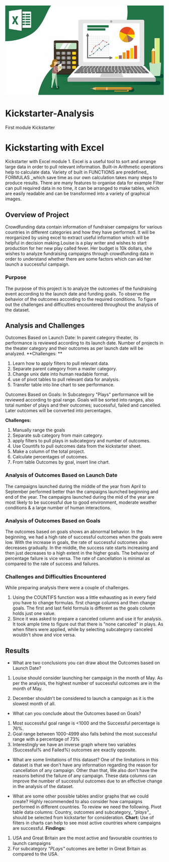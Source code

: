 ![github-small](https://github.com/MonaElahi/Kickstarter-Analysis/blob/8ecde83463804a847b9fd14715cd70c4513d6ea7/Ms%20Excel%20Solution%20by%20Yittbox.jpg)



# Kickstarter-Analysis
First module Kickstarter

# Kickstarting with Excel
Kickstarter with Excel module 1. Excel is a useful tool to sort and arrange large data in order to pull relevant information. Built-in Arithmetic operations help to calculate data. Variety of built in FUNCTIONS are predefined_ FORMULAS _which save time as our own calculation takes many steps to produce results. There are many features to organise data for example Filter can pull required data in no time,  it can be arranged to make tables, which are easily readable and can be transformed into a variety of graphical images.         


## Overview of Project
Crowdfunding data contain information of fundraiser campaigns for various countries in different categories and how they have performed. It will be reorganized by using excel to extract useful information which will be helpful in decision making.Louise is a play writer and wishes to start production for her new play called fever. Her budget is 10k dollars, she wishes to analyze fundraising campaigns through crowdfunding data in order to understand whether there are some factors which can aid her launch a successful campaign. 

### Purpose

The purpose of this project is to analyze the outcomes of the fundraising event according to the launch date and funding goals. To observe the behavior of the outcomes according to the required conditions. To figure out the challenges and difficulties encountered throughout the analysis of the dataset.

## Analysis and Challenges
Outcomes Based on Launch Date:
In parent category theater, its performance is reviewed according to its launch date. Number of projects in the theater category and their outcomes as per launch date will be analyzed.
**Challenges: **
1. Learn how to apply filters to pull relevant data. 
2. Separate parent category from a master category.
3. Change unix date into human readable format. 
4. use of pivot tables to pull relevant data for analysis.
5. Transfer table into line chart to see performance. 




Outcomes Based on Goals:
In Subcategory "Plays" performance will be reviewed according to goal range.
Goals will be sorted into ranges, also total number of plays and their outcomes; successful, failed and cancelled. Later outcomes will be converted into percentages.

**Challenges:**
1. Manually range the goals
2. Separate sub category from main category.
3. apply filters to pull plays in subcategory and number of outcomes.
4. Use Countifs to pull outcomes data from the kickstarter sheet. 
5. Make a column of the total project.  
6. Calculate percentages of outcomes.
7. From table Outcomes by goal, insert line chart. 


### Analysis of Outcomes Based on Launch Date

The campaigns launched during the middle of the year from April to September performed better than the campaigns launched beginning and end of the year.
The campaigns launched during the mid of the year are most likely to be successful due to good environment, moderate weather conditions & a large number of human interactions.  



### Analysis of Outcomes Based on Goals
The outcomes based on goals shows an abnormal behavior. In the beginning, we had a high rate of successful outcomes when the goals were low. With the increase in goals, the rate of successful outcomes also decreases gradually. In the middle, the success rate starts increasing and then just decreases to a high extent in the higher goals. The behavior of percentage failure is vice versa.
The rate of cancellation is minimal as compared to the rate of success and failures.


### Challenges and Difficulties Encountered
While preparing analysis there were a couple of challenges.
1. Using the COUNTIFS function was a little exhausting as in every field you have to change formulas.
first change columns and then change goals. The first and last field formula is different as the goals column holds just one value.
2. Since it was asked to prepare a canceled column and use it for analysis. It took ample time to figure out that there is "none canceled" in plays. As when filters were applied, while by selecting subcategory canceled wouldn't show and vice versa.    

## Results

- What are two conclusions you can draw about the Outcomes based on Launch Date?

1. Louise should consider launching her campaign in the month of May. As per the analysis, the highest number of successful outcomes are in the month of May. 

2. December shouldn't be considered to launch a campaign as it is the slowest month of all.


- What can you conclude about the Outcomes based on Goals?

1. Most successful goal range is <1000 and the Successful percentage is 76%.
2. Goal range between 1000-4999 also falls behind the most successful range with a percentage of 73%
3. Interestingly we have an inverse graph where two variables (Successful% and Failed%) outcomes are exactly opposite.

- What are some limitations of this dataset?
One of the limitations in this dataset is that we don't have any information regarding the reason for cancellation of any campaign. Other than that, We also don't have the reasons behind the failure of any campaign. These data columns can improve the number of successful outcomes due to an effective change in the analysis of the dataset.

- What are some other possible tables and/or graphs that we could create?
Highly recommended to also consider how campaigns performed in different countries. To review we need the following.
Pivot table data columns:
Country, outcomes and subcategory_ _"plays"__ should be selected from kickstarter for consideration.
**Chart:**
Use of filters in charts can help to see most active countries where campaigns are successful.
**Findings:**
1. USA and Great Britain are the most active and favourable countries to launch campaigns 
2. For subcategory _"PLays"_ outcomes are better in Great Britain as compared to the USA.



